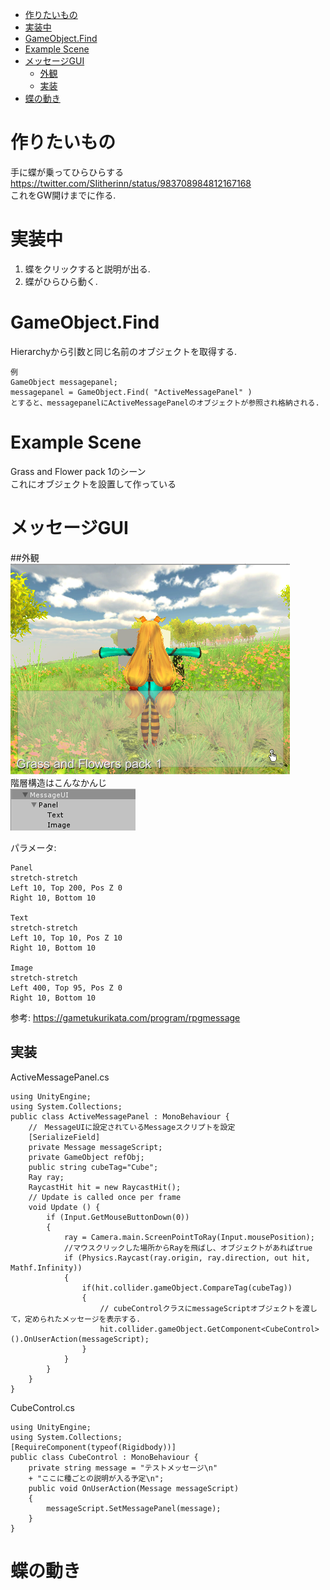 <!-- MarkdownTOC autolink="true" -->

- [作りたいもの](#%E4%BD%9C%E3%82%8A%E3%81%9F%E3%81%84%E3%82%82%E3%81%AE)
- [実装中](#%E5%AE%9F%E8%A3%85%E4%B8%AD)
- [GameObject.Find](#gameobjectfind)
- [Example Scene](#example-scene)
- [メッセージGUI](#%E3%83%A1%E3%83%83%E3%82%BB%E3%83%BC%E3%82%B8gui)
    - [外観](#%E5%A4%96%E8%A6%B3)
    - [実装](#%E5%AE%9F%E8%A3%85)
- [蝶の動き](#%E8%9D%B6%E3%81%AE%E5%8B%95%E3%81%8D)

<!-- /MarkdownTOC -->

# 作りたいもの
手に蝶が乗ってひらひらする  
https://twitter.com/SIitherinn/status/983708984812167168  
これをGW開けまでに作る.  

# 実装中
1. 蝶をクリックすると説明が出る.  
1. 蝶がひらひら動く.  

# GameObject.Find
Hierarchyから引数と同じ名前のオブジェクトを取得する.  

    例
    GameObject messagepanel;
    messagepanel = GameObject.Find( "ActiveMessagePanel" )
    とすると、messagepanelにActiveMessagePanelのオブジェクトが参照され格納される.

# Example Scene
Grass and Flower pack 1のシーン  
これにオブジェクトを設置して作っている  

# メッセージGUI

##外観  
![messageUI](figure/messageUI.png "messageUI")  
階層構造はこんなかんじ  
![messageUI](figure/messageUIarchitecture.png "messageUI architecture")  

パラメータ:  

    Panel
    stretch-stretch
    Left 10, Top 200, Pos Z 0
    Right 10, Bottom 10

    Text
    stretch-stretch
    Left 10, Top 10, Pos Z 10
    Right 10, Bottom 10

    Image
    stretch-stretch
    Left 400, Top 95, Pos Z 0
    Right 10, Bottom 10
参考: https://gametukurikata.com/program/rpgmessage  

## 実装
ActiveMessagePanel.cs

    using UnityEngine;
    using System.Collections;
    public class ActiveMessagePanel : MonoBehaviour {
        //　MessageUIに設定されているMessageスクリプトを設定
        [SerializeField]
        private Message messageScript;
        private GameObject refObj;
        public string cubeTag="Cube";
        Ray ray;
        RaycastHit hit = new RaycastHit();
        // Update is called once per frame
        void Update () {
            if (Input.GetMouseButtonDown(0))
            {
                ray = Camera.main.ScreenPointToRay(Input.mousePosition);
                //マウスクリックした場所からRayを飛ばし、オブジェクトがあればtrue 
                if (Physics.Raycast(ray.origin, ray.direction, out hit, Mathf.Infinity))
                {
                    if(hit.collider.gameObject.CompareTag(cubeTag))
                    {
                        // cubeControlクラスにmessageScriptオブジェクトを渡して，定められたメッセージを表示する.
                        hit.collider.gameObject.GetComponent<CubeControl>().OnUserAction(messageScript);
                    }
                }
            }
        }
    }

CubeControl.cs

    using UnityEngine;
    using System.Collections;
    [RequireComponent(typeof(Rigidbody))]
    public class CubeControl : MonoBehaviour {
        private string message = "テストメッセージ\n"
        + "ここに種ごとの説明が入る予定\n";
        public void OnUserAction(Message messageScript)
        {
            messageScript.SetMessagePanel(message);
        }
    }


# 蝶の動き